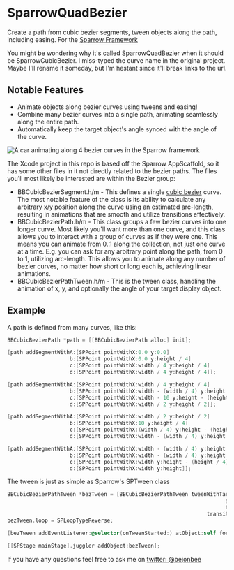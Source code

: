 SparrowQuadBezier
=================

Create a path from cubic bezier segments, tween objects along the path, including easing. For the [Sparrow Framework](http://gamua.com/sparrow/)

You might be wondering why it's called SparrowQuadBezier when it should be SparrowCubicBezier. I miss-typed the curve name in the original project. Maybe I'll rename it someday, but I'm hestant since it'll break links to the url.

Notable Features
----------------

*	Animate objects along bezier curves using tweens and easing!
*	Combine many bezier curves into a single path, animating seamlessly along the entire path.
*	Automatically keep the target object's angle synced with the angle of the curve.

![A car animating along 4 bezier curves in the Sparrow framework](https://raw.github.com/somethingkindawierd/SparrowQuadBezier/master/screenshot.png)

The Xcode project in this repo is based off the Sparrow AppScaffold, so it has some other files in it not directly related to the bezier paths. The files you'll most likely be interested are within the Bezier group:

*   BBCubicBezierSegment.h/m - This defines a single [cubic bezier](http://en.wikipedia.org/wiki/B%C3%A9zier_curve#Cubic_B.C3.A9zier_curves) curve. The most notable feature of the class is its ability to calculate any arbitrary x/y position along the curve using an estimated arc-length, resulting in animations that are smooth and utilize transitions effectively.
*   BBCubicBezierPath.h/m - This class groups a few bezier curves into one longer curve. Most likely you'll want more than one curve, and this class allows you to interact with a group of curves as if they were one. This means you can animate from 0..1 along the collection, not just one curve at a time. E.g. you can ask for any arbitrary point along the path, from 0 to 1, utilizing arc-length. This allows you to animate along any number of bezier curves, no matter how short or long each is, achieving linear animations.
*	BBCubicBezierPathTween.h/m - This is the tween class, handling the animation of x, y, and optionally the angle of your target display object.

Example
-------

A path is defined from many curves, like this:

```objective-c
BBCubicBezierPath *path = [[BBCubicBezierPath alloc] init];

[path addSegmentWithA:[SPPoint pointWithX:0.0 y:0.0]
                    b:[SPPoint pointWithX:0.0 y:height / 4]
                    c:[SPPoint pointWithX:width / 4 y:height / 4]
                    d:[SPPoint pointWithX:width / 4 y:height / 4]];

[path addSegmentWithA:[SPPoint pointWithX:width / 4 y:height / 4]
                    b:[SPPoint pointWithX:width - (width / 4) y:height / 4]
                    c:[SPPoint pointWithX:width - 10 y:height - (height / 4)]
                    d:[SPPoint pointWithX:width / 2 y:height / 2]];

[path addSegmentWithA:[SPPoint pointWithX:width / 2 y:height / 2]
                    b:[SPPoint pointWithX:10 y:height / 4]
                    c:[SPPoint pointWithX:(width / 4) y:height - (height / 4)]
                    d:[SPPoint pointWithX:width - (width / 4) y:height - (height / 4)]];

[path addSegmentWithA:[SPPoint pointWithX:width - (width / 4) y:height - (height / 4)]
                    b:[SPPoint pointWithX:width - (width / 4) y:height - (height / 4)]
                    c:[SPPoint pointWithX:width y:height - (height / 4)]
                    d:[SPPoint pointWithX:width y:height]];
```

The tween is just as simple as Sparrow's SPTween class

```objective-c
BBCubicBezierPathTween *bezTween = [BBCubicBezierPathTween tweenWithTarget:targetSprite
                                                                      path:path
                                                                      time:5.0
                                                                transition:SP_TRANSITION_EASE_IN_OUT];
bezTween.loop = SPLoopTypeReverse;

[bezTween addEventListener:@selector(onTweenStarted:) atObject:self forType:SP_EVENT_TYPE_TWEEN_STARTED];

[[SPStage mainStage].juggler addObject:bezTween];
```

If you have any questions feel free to ask me on [twitter: @bejonbee](https://twitter.com/bejonbee)